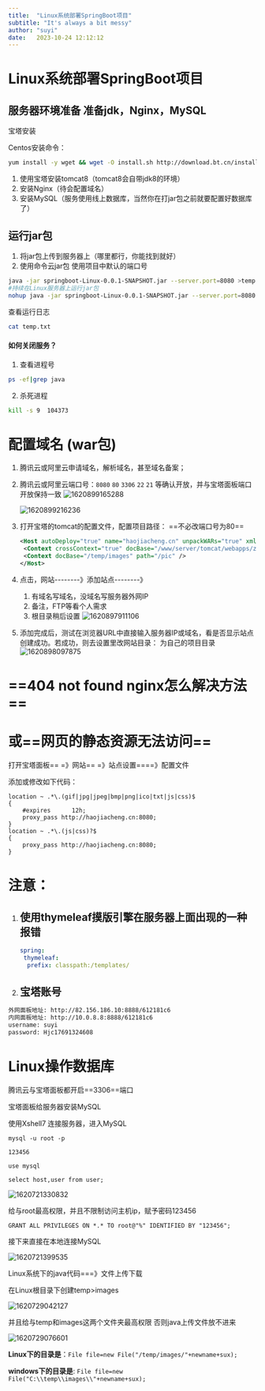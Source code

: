 ```yaml
---
title:  "Linux系统部署SpringBoot项目"
subtitle: "It's always a bit messy"
author: "suyi"
date:   2023-10-24 12:12:12
---
```


# Linux系统部署SpringBoot项目

## 服务器环境准备 准备jdk，Nginx，MySQL

宝塔安装

Centos安装命令：

```bash
yum install -y wget && wget -O install.sh http://download.bt.cn/install/install_6.0.sh && sh install.sh
```

1. 使用宝塔安装tomcat8（tomcat8会自带jdk8的环境）
2. 安装Nginx（待会配置域名）
3. 安装MySQL（服务使用线上数据库，当然你在打jar包之前就要配置好数据库了）

## 运行jar包

1. 将jar包上传到服务器上（哪里都行，你能找到就好）
2. 使用命令云jar包
   使用项目中默认的端口号

```bash
java -jar springboot-Linux-0.0.1-SNAPSHOT.jar --server.port=8080 >temp.txt &
#持续在Linux服务器上运行jar包
nohup java -jar springboot-Linux-0.0.1-SNAPSHOT.jar --server.port=8080 >temp.txt &
```

查看运行日志

```bash
cat temp.txt
```

#### 如何关闭服务？

1. 查看进程号

```bash
ps -ef|grep java
```

2. 杀死进程

```bash
kill -s 9  104373
```

# 配置域名  (war包)

1. 腾讯云或阿里云申请域名，解析域名，甚至域名备案；

2. 腾讯云或阿里云端口号：`8080` `80` `3306` `22` `21` 等确认开放，并与宝塔面板端口开放保持一致
   ![1620899165288](../assets/1620899165288.png)

   ![1620899216236](../assets/1620899216236.png)

3. 打开宝塔的tomcat的配置文件，配置项目路径：   ==不必改端口号为80==

   ~~~xml
   <Host autoDeploy="true" name="haojiacheng.cn" unpackWARs="true" xmlNamespaceAware="false" xmlValidation="false">
   	<Context crossContext="true" docBase="/www/server/tomcat/webapps/zhjc" path="" reloadable="true" />
   	<Context docBase="/temp/images" path="/pic" />
   </Host>
   ~~~

4. 点击，网站--------》添加站点--------》

   1. 有域名写域名，没域名写服务器外网IP
   2. 备注，FTP等看个人需求
   3. 根目录稍后设置
      ![1620897911106](../assets/1620897911106.png)

5. 添加完成后，测试在浏览器URL中直接输入服务器IP或域名，看是否显示站点创建成功。若成功，则去设置里改网站目录：  为自己的项目目录
   ![1620898097875](../assets/1620898097875.png)











# ==404 not found nginx怎么解决方法==

# 或==网页的静态资源无法访问==

打开宝塔面板== =》网站== =》站点设置====》配置文件

添加或修改如下代码：

~~~properties
location ~ .*\.(gif|jpg|jpeg|bmp|png|ico|txt|js|css)$
{
    #expires      12h;
    proxy_pass http://haojiacheng.cn:8080;
}
location ~ .*\.(js|css)?$
{
    proxy_pass http://haojiacheng.cn:8080;
}
~~~







# 注意：

1. ## 使用thymeleaf摸版引擎在服务器上面出现的一种报错

   ```yaml
   spring:
    thymeleaf:
     prefix: classpath:/templates/
   ```

2. ## 宝塔账号

```tex
外网面板地址: http://82.156.186.10:8888/612181c6
内网面板地址: http://10.0.8.8:8888/612181c6
username: suyi
password: Hjc17691324608
```





# Linux操作数据库

腾讯云与宝塔面板都开启==3306==端口

宝塔面板给服务器安装MySQL

使用Xshell7 连接服务器，进入MySQL

`mysql -u root -p`

`123456`

`use mysql`

`select host,user from user;`

![1620721330832](../assets/1620721330832.png)

给与root最高权限，并且不限制访问主机ip，赋予密码123456

`GRANT ALL PRIVILEGES ON *.* TO root@"%" IDENTIFIED BY "123456";`

接下来直接在本地连接MySQL

![1620721399535](../assets/1620721399535.png)



Linux系统下的java代码===》文件上传下载

在Linux根目录下创建temp>images

![1620729042127](../assets/1620729042127.png)

并且给与temp和images这两个文件夹最高权限   否则java上传文件放不进来

![1620729076601](../assets/1620729076601.png)

**Linux下的目录是**：`File file=new File("/temp/images/"+newname+sux);`

**windows下的目录是**: `File file=new File("C:\\temp\\images\\"+newname+sux);`

